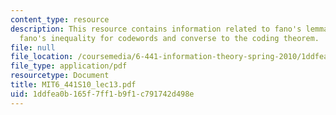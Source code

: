 ```yaml
---
content_type: resource
description: This resource contains information related to fano's lemma revisited,
  fano's inequality for codewords and converse to the coding theorem.
file: null
file_location: /coursemedia/6-441-information-theory-spring-2010/1ddfea0b165f7ff1b9f1c791742d498e_MIT6_441S10_lec13.pdf
file_type: application/pdf
resourcetype: Document
title: MIT6_441S10_lec13.pdf
uid: 1ddfea0b-165f-7ff1-b9f1-c791742d498e
---
```

